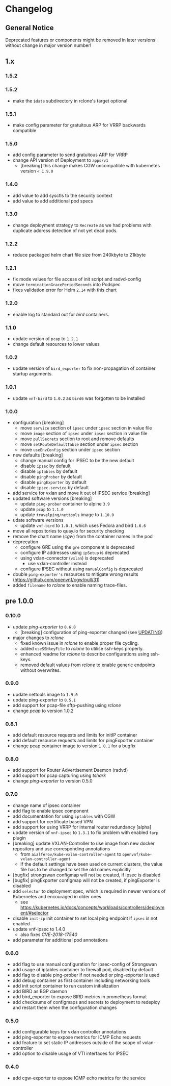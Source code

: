 # Changelog

## General Notice

Deprecated features or components might be removed in later versions without change in major version number!

## 1.x

### 1.5.2

### 1.5.2

- make the `$date` subdirectory in rclone's target optional

### 1.5.1

- make config parameter for gratuitous ARP for VRRP backwards compatible

### 1.5.0

- add config parameter to send gratuitous ARP for VRRP
- change API version of Deployment to `apps/v1`
  - [breaking] this change makes CGW uncompatible with kubernetes version 
    `< 1.9.0`

### 1.4.0

- add value to add sysctls to the security context
- add value to add additional pod specs
 
### 1.3.0
- change deployment strategy to `Recreate` as we had problems with duplicate
  address detection of not yet dead pods.

### 1.2.2
- reduce packaged helm chart file size from 240kbyte to 21kbyte

### 1.2.1

- fix mode values for file access of init script and radvd-config
- move `terminationGracePeriodSeconds` into Podspec
- fixes validation error for Helm `2.14` with this chart

### 1.2.0

- enable log to standard out for *bird* containers.

### 1.1.0

- update version of `pcap` to `1.2.1`
- change default resources to lower values

### 1.0.2

- update version of `bird_exporter` to fix non-propagation of container startup
  arguments.

### 1.0.1

- update `vnf-bird` to `1.0.2` as `bird6` was forgotten to be installed

### 1.0.0

- configuration [breaking]
  - move `service` section of `ipsec` under `ipsec` section in value file
  - move `image` section of `ipsec` under `ipsec` section in value file
  - move `pullSecrets` section to root and remove defaults
  - move `setRouteDefaultTable` section under `ipsec` section
  - move `useEnvConfig` section under `ipsec` section
- new defaults [breaking]
  - change manual config for IPSEC to be the new default
  - disable `ipsec` by default
  - disable `iptables` by default
  - disable `pingProber` by default
  - disable `pingExporter` by default
  - disable `ipsec.service` by default
- add service for vxlan and move it out of IPSEC service [breaking]
- updated software versions [breaking]
  - update `ping-prober` container to alpine `3.9`
  - update `pcap` to `1.1.0`
  - update `travelping/nettools` image to `1.10.0`
- udate software versions
  - update `vnf-bird` to `1.0.1`, which uses Fedora and bird `1.6.6`
- move all repositories to quay.io for security checking
- remove the chart name (*cgw*) from the container names in the pod
- deprecation
  - configure GRE using the `gre` component is deprecated
  - configure IP addresses using `ipSetup` is deprecated
  - using vxlan-connector (`vxlan`) is deprecated
    - use vxlan-controller instead
  - configure IPSEC without using `manualConfig` is deprecated
- double `ping-exporter's` resources to mitigate wrong results (https://github.com/openvnf/cgw/pull/31)
- added `filename` to *rclone* to enable naming trace-files.

## pre 1.0.0

### 0.10.0

- update *ping-exporter* to `0.6.0`
  - [breaking] configuration of ping-exporter changed (see [UPDATING](./UPDATING.md))
- major changes to *rclone*
  - fixed known issue in *rclone* to enable proper file cycling.
  - added `useSSHkeyFile` to *rclone* to utilise ssh-keys properly.
  - enhanced readme for *rclone* to describe configurations using ssh-keys.
  - removed default values from *rclone* to enable generic endpoints without overwrites.

### 0.9.0

- update nettools image to `1.9.0`
- update ping-exporter to `0.5.1`
- add support for pcap-file sftp-pushing using *rclone*
- change *pcap* to version 1.0.2

### 0.8.1

- add default resource requests and limits for initIP container
- add default resource requests and limits for pingExporter container
- change pcap container image to version `1.0.1` for a bugfix

### 0.8.0

- add support for Router Advertisement Daemon (radvd)
- add support for pcap capturing using *tshark*
- change *ping-exporter* to version 0.5.0

### 0.7.0

- change name of ipsec container
- add flag to enable ipsec component
- add documentation for using `iptables` with CGW
- add support for certificate based VPN
- add support for using VRRP for internal router redundancy [alpha]
- update version of `vnf-ipsec` to `1.3.1` to fix problem with enabled
  `farp` plugin
- [breaking] update VXLAN-Controller to use image from new docker repository and
  use corresponding annotations
  - from `aialferov/kube-vxlan-controller-agent` to `openvnf/kube-vxlan-controller-agent`
  - If the default settings have been used on current clusters, the value file has to be changed to set the old names explicitly
- [bugfix] strongswan configmap will not be created, if ipsec is disabled
- [bugfix] pingExporter configmap will not be created, if pingExporter is disabled
- add `selector` to deployment spec, which is required in newer versions of Kubernetes and encouraged in older ones
  - see <https://kubernetes.io/docs/concepts/workloads/controllers/deployment/#selector>
- disable `init-ip` init container to set local ping endpoint if `ipsec` is not enabled
- update vnf-ipsec to 1.4.0
  - also fixes *CVE-2018-17540*
- add parameter for additional pod annotations

### 0.6.0

- add flag to use manual configuration for ipsec-config of Strongswan
- add usage of iptables container to firewall pod, disabled by default
- add flag to disable ping-prober if not needed or ping-exporter is used
- add debug container as first container including networking tools
- add init script container to run custom initialization
- add BIRD as BGP daemon
- add bird_exporter to expose BIRD metrics in prometheus format
- add checksums of configmaps and secrets to deployment to redeploy and restart
  them when the configuration changes

### 0.5.0

- add configurable keys for vxlan controller annotations
- add ping-exporter to expose metrics for ICMP Echo requests
- add feature to set static IP addresses outside of the scope of
  vxlan-controller
- add option to disable usage of VTI interfaces for IPSEC

### 0.4.0
-  add cgw-exporter to expose ICMP echo metrics for the service
